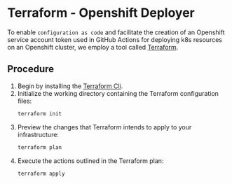# Terraform - Openshift Deployer

To enable `configuration as code` and facilitate the creation of an Openshift service account token used in GitHub Actions for deploying k8s resources on an Openshift cluster, we employ a tool called [Terraform](https://www.terraform.io/).

## Procedure

1. Begin by installing the [Terraform Cli](https://developer.hashicorp.com/terraform/tutorials/aws-get-started/install-cli).
2. Initialize the working directory containing the Terraform configuration files:
   ```sh
   terraform init
   ```
3. Preview the changes that Terraform intends to apply to your infrastructure:
   ```sh
   terraform plan
   ```
4. Execute the actions outlined in the Terraform plan:
   ```sh
   terraform apply
   ```
